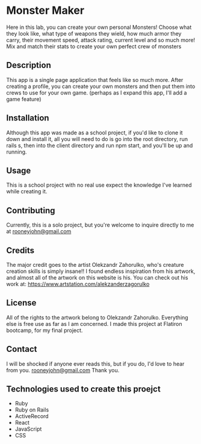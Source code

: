# Monster Maker
Here in this lab, you can create your own personal Monsters!  Choose what they look like, what type of weapons they wield, how much armor they carry, their movement speed, attack rating, current level and so much more!  Mix and match their stats to create your own perfect crew of monsters

## Description
This app is a single page application that feels like so much more.  After creating a profile, you can create your own monsters and then put them into crews to use for your own game. (perhaps as I expand this app, I'll add a game feature)

## Installation
Although this app was made as a school project, if you'd like to clone it down and install it, all you will need to do is go into the root directory, run rails s, then into the client directory and run npm start, and you'll be up and running.

## Usage
This is a school project with no real use expect the knowledge I've learned while creating it.

## Contributing
Currently, this is a solo project, but you're welcome to inquire directly to me at rooneyjohn@gmail.com

## Credits
The major credit goes to the artist Olekzandr Zahorulko, who's creature creation skills is simply insane!!  I found endless inspiration from his artwork, and almost all of the artwork on this website is his.  You can check out his work at: https://www.artstation.com/alekzanderzagorulko

## License
All of the rights to the artwork belong to Olekzandr Zahorulko.  Everything else is free use as far as I am concerned.  I made this project at Flatiron bootcamp, for my final project.

## Contact
I will be shocked if anyone ever reads this, but if you do, I'd love to hear from you.  rooneyjohn@gmail.com
Thank you.

## Technologies used to create this proejct
* Ruby
* Ruby on Rails
* ActiveRecord
* React
* JavaScript
* CSS